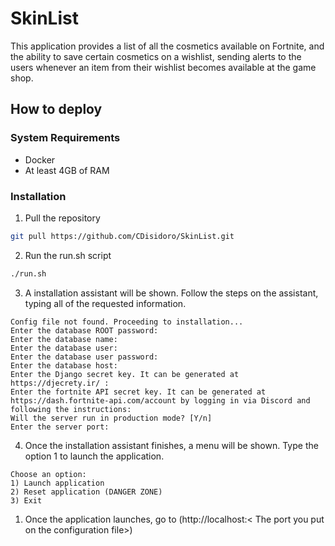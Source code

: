 # SkinList

This application provides a list of all the cosmetics available on Fortnite, and the ability to save certain cosmetics on a wishlist, sending alerts to the users whenever an item from their wishlist becomes available at the game shop.

## How to deploy

### System Requirements
- Docker
- At least 4GB of RAM

### Installation

1. Pull the repository
```bash
git pull https://github.com/CDisidoro/SkinList.git
```
2. Run the run.sh script
```bash
./run.sh
```
3. A installation assistant will be shown. Follow the steps on the assistant, typing all of the requested information.
```
Config file not found. Proceeding to installation...
Enter the database ROOT password:
Enter the database name:
Enter the database user:
Enter the database user password:
Enter the database host:
Enter the Django secret key. It can be generated at https://djecrety.ir/ :
Enter the fortnite API secret key. It can be generated at https://dash.fortnite-api.com/account by logging in via Discord and following the instructions:
Will the server run in production mode? [Y/n]
Enter the server port:
```
4. Once the installation assistant finishes, a menu will be shown. Type the option 1 to launch the application.
```
Choose an option:
1) Launch application
2) Reset application (DANGER ZONE)
3) Exit
```
1. Once the application launches, go to (http://localhost:< The port you put on the configuration file>)